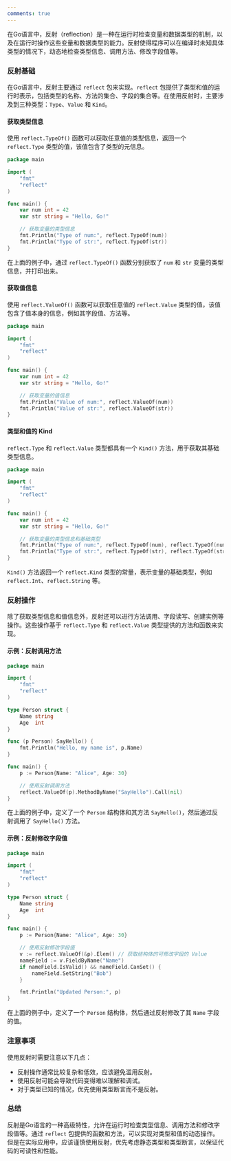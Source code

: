 ```yaml
---
comments: true
---
```


在Go语言中，反射（reflection）是一种在运行时检查变量和数据类型的机制，以及在运行时操作这些变量和数据类型的能力。反射使得程序可以在编译时未知具体类型的情况下，动态地检查类型信息、调用方法、修改字段值等。

### 反射基础

在Go语言中，反射主要通过 `reflect` 包来实现。`reflect` 包提供了类型和值的运行时表示，包括类型的名称、方法的集合、字段的集合等。在使用反射时，主要涉及到三种类型：`Type`、`Value` 和 `Kind`。

#### 获取类型信息

使用 `reflect.TypeOf()` 函数可以获取任意值的类型信息，返回一个 `reflect.Type` 类型的值，该值包含了类型的元信息。

```go
package main

import (
    "fmt"
    "reflect"
)

func main() {
    var num int = 42
    var str string = "Hello, Go!"

    // 获取变量的类型信息
    fmt.Println("Type of num:", reflect.TypeOf(num))
    fmt.Println("Type of str:", reflect.TypeOf(str))
}
```

在上面的例子中，通过 `reflect.TypeOf()` 函数分别获取了 `num` 和 `str` 变量的类型信息，并打印出来。

#### 获取值信息

使用 `reflect.ValueOf()` 函数可以获取任意值的 `reflect.Value` 类型的值，该值包含了值本身的信息，例如其字段值、方法等。

```go
package main

import (
    "fmt"
    "reflect"
)

func main() {
    var num int = 42
    var str string = "Hello, Go!"

    // 获取变量的值信息
    fmt.Println("Value of num:", reflect.ValueOf(num))
    fmt.Println("Value of str:", reflect.ValueOf(str))
}
```

#### 类型和值的 Kind

`reflect.Type` 和 `reflect.Value` 类型都具有一个 `Kind()` 方法，用于获取其基础类型信息。

```go
package main

import (
    "fmt"
    "reflect"
)

func main() {
    var num int = 42
    var str string = "Hello, Go!"

    // 获取变量的类型信息和基础类型
    fmt.Println("Type of num:", reflect.TypeOf(num), reflect.TypeOf(num).Kind())
    fmt.Println("Type of str:", reflect.TypeOf(str), reflect.TypeOf(str).Kind())
}
```

`Kind()` 方法返回一个 `reflect.Kind` 类型的常量，表示变量的基础类型，例如 `reflect.Int`、`reflect.String` 等。

### 反射操作

除了获取类型信息和值信息外，反射还可以进行方法调用、字段读写、创建实例等操作。这些操作基于 `reflect.Type` 和 `reflect.Value` 类型提供的方法和函数来实现。

#### 示例：反射调用方法

```go
package main

import (
    "fmt"
    "reflect"
)

type Person struct {
    Name string
    Age  int
}

func (p Person) SayHello() {
    fmt.Println("Hello, my name is", p.Name)
}

func main() {
    p := Person{Name: "Alice", Age: 30}

    // 使用反射调用方法
    reflect.ValueOf(p).MethodByName("SayHello").Call(nil)
}
```

在上面的例子中，定义了一个 `Person` 结构体和其方法 `SayHello()`，然后通过反射调用了 `SayHello()` 方法。

#### 示例：反射修改字段值

```go
package main

import (
    "fmt"
    "reflect"
)

type Person struct {
    Name string
    Age  int
}

func main() {
    p := Person{Name: "Alice", Age: 30}

    // 使用反射修改字段值
    v := reflect.ValueOf(&p).Elem() // 获取结构体的可修改字段的 Value
    nameField := v.FieldByName("Name")
    if nameField.IsValid() && nameField.CanSet() {
        nameField.SetString("Bob")
    }

    fmt.Println("Updated Person:", p)
}
```

在上面的例子中，定义了一个 `Person` 结构体，然后通过反射修改了其 `Name` 字段的值。

### 注意事项

使用反射时需要注意以下几点：

- 反射操作通常比较复杂和低效，应该避免滥用反射。
- 使用反射可能会导致代码变得难以理解和调试。
- 对于类型已知的情况，优先使用类型断言而不是反射。

### 总结

反射是Go语言的一种高级特性，允许在运行时检查类型信息、调用方法和修改字段值等。通过 `reflect` 包提供的函数和方法，可以实现对类型和值的动态操作。但是在实际应用中，应该谨慎使用反射，优先考虑静态类型和类型断言，以保证代码的可读性和性能。
